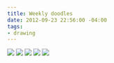```yaml
---
title: Weekly doodles
date: 2012-09-23 22:56:00 -04:00
tags:
- drawing
---
```


![](https://dl.dropbox.com/u/28312/Yoko.is%20Assets/Images/2012-diamond-attempt.jpg)
![](https://dl.dropbox.com/u/28312/Yoko.is%20Assets/Images/2012-dymo-duo.jpg)
![](https://dl.dropbox.com/u/28312/Yoko.is%20Assets/Images/2012-get-more-sleep-then.jpg)
![](https://dl.dropbox.com/u/28312/Yoko.is%20Assets/Images/2012-have-you-tried-turning-it-off-and-on-again.jpg)
![](https://dl.dropbox.com/u/28312/Yoko.is%20Assets/Images/2012-how-to-faster.jpg)
